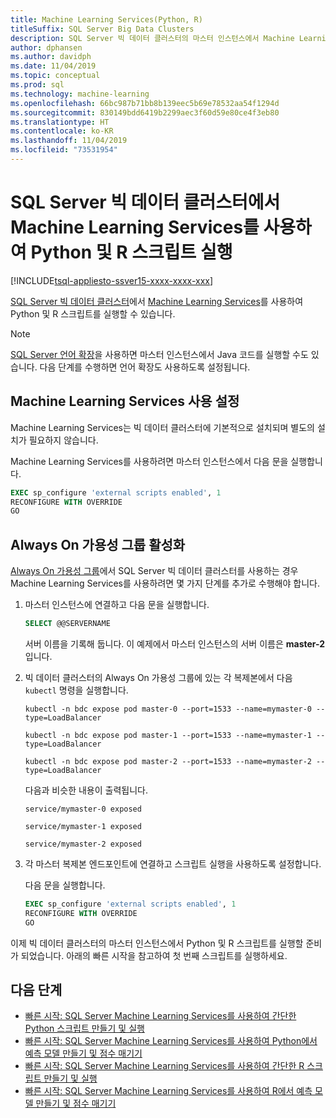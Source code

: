 ```yaml
---
title: Machine Learning Services(Python, R)
titleSuffix: SQL Server Big Data Clusters
description: SQL Server 빅 데이터 클러스터의 마스터 인스턴스에서 Machine Learning Services를 사용하여 Python 및 R 스크립트를 실행하는 방법을 알아봅니다.
author: dphansen
ms.author: davidph
ms.date: 11/04/2019
ms.topic: conceptual
ms.prod: sql
ms.technology: machine-learning
ms.openlocfilehash: 66bc987b71bb8b139eec5b69e78532aa54f1294d
ms.sourcegitcommit: 830149bdd6419b2299aec3f60d59e80ce4f3eb80
ms.translationtype: HT
ms.contentlocale: ko-KR
ms.lasthandoff: 11/04/2019
ms.locfileid: "73531954"
---
```

# <a name="run-python-and-r-scripts-with-machine-learning-services-on-sql-server-big-data-clusters"></a>SQL Server 빅 데이터 클러스터에서 Machine Learning Services를 사용하여 Python 및 R 스크립트 실행

[!INCLUDE[tsql-appliesto-ssver15-xxxx-xxxx-xxx](../includes/tsql-appliesto-ssver15-xxxx-xxxx-xxx.md)]

[SQL Server 빅 데이터 클러스터](big-data-cluster-overview.md)에서 [Machine Learning Services](../advanced-analytics/index.yml)를 사용하여 Python 및 R 스크립트를 실행할 수 있습니다.

> [!NOTE]
> [SQL Server 언어 확장](../language-extensions/language-extensions-overview.md)을 사용하면 마스터 인스턴스에서 Java 코드를 실행할 수도 있습니다. 다음 단계를 수행하면 언어 확장도 사용하도록 설정됩니다.

## <a name="enable-machine-learning-services"></a>Machine Learning Services 사용 설정

Machine Learning Services는 빅 데이터 클러스터에 기본적으로 설치되며 별도의 설치가 필요하지 않습니다.

Machine Learning Services를 사용하려면 마스터 인스턴스에서 다음 문을 실행합니다.

```sql
EXEC sp_configure 'external scripts enabled', 1
RECONFIGURE WITH OVERRIDE
GO
```

## <a name="enable-always-on-availability-groups"></a>Always On 가용성 그룹 활성화

[Always On 가용성 그룹](../database-engine/availability-groups/windows/overview-of-always-on-availability-groups-sql-server.md)에서 SQL Server 빅 데이터 클러스터를 사용하는 경우 Machine Learning Services를 사용하려면 몇 가지 단계를 추가로 수행해야 합니다.

1. 마스터 인스턴스에 연결하고 다음 문을 실행합니다.

    ```sql
    SELECT @@SERVERNAME
    ```

    서버 이름을 기록해 둡니다. 이 예제에서 마스터 인스턴스의 서버 이름은 **master-2**입니다.

1. 빅 데이터 클러스터의 Always On 가용성 그룹에 있는 각 복제본에서 다음 `kubectl` 명령을 실행합니다.

    ```
    kubectl -n bdc expose pod master-0 --port=1533 --name=mymaster-0 --type=LoadBalancer

    kubectl -n bdc expose pod master-1 --port=1533 --name=mymaster-1 --type=LoadBalancer

    kubectl -n bdc expose pod master-2 --port=1533 --name=mymaster-2 --type=LoadBalancer
    ```

    다음과 비슷한 내용이 출력됩니다.
    
    ```
    service/mymaster-0 exposed

    service/mymaster-1 exposed

    service/mymaster-2 exposed
    ```

1. 각 마스터 복제본 엔드포인트에 연결하고 스크립트 실행을 사용하도록 설정합니다.

    다음 문을 실행합니다.

    ```sql
    EXEC sp_configure 'external scripts enabled', 1
    RECONFIGURE WITH OVERRIDE
    GO
    ```

이제 빅 데이터 클러스터의 마스터 인스턴스에서 Python 및 R 스크립트를 실행할 준비가 되었습니다. 아래의 빠른 시작을 참고하여 첫 번째 스크립트를 실행하세요.

## <a name="next-steps"></a>다음 단계

+ [빠른 시작: SQL Server Machine Learning Services를 사용하여 간단한 Python 스크립트 만들기 및 실행](../advanced-analytics/tutorials/quickstart-python-create-script.md)
+ [빠른 시작: SQL Server Machine Learning Services를 사용하여 Python에서 예측 모델 만들기 및 점수 매기기](../advanced-analytics/tutorials/quickstart-python-train-score-model.md)
+ [빠른 시작: SQL Server Machine Learning Services를 사용하여 간단한 R 스크립트 만들기 및 실행](../advanced-analytics/tutorials/quickstart-r-create-script.md)
+ [빠른 시작: SQL Server Machine Learning Services를 사용하여 R에서 예측 모델 만들기 및 점수 매기기](../advanced-analytics/tutorials/quickstart-r-train-score-model.md)
